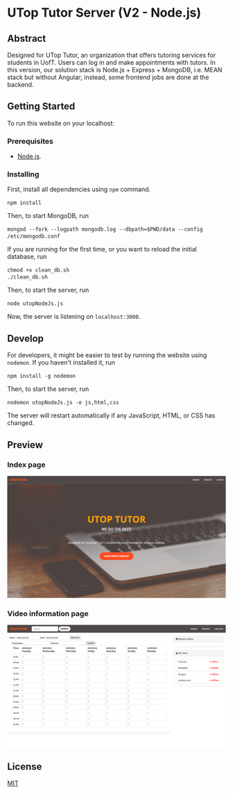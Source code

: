 # UTop Tutor Server (V2 - Node.js)
## Abstract
Designed for UTop Tutor, an organization that offers tutoring services for students in UofT. Users can log in and make appointments with tutors. In this version, our solution stack is Node.js + Express + MongoDB, i.e. MEAN stack but without Angular; instead, some frontend jobs are done at the backend.
## Getting Started
To run this website on your localhost:
### Prerequisites
* [Node.js](https://nodejs.org/en/).
### Installing
First, install all dependencies using `npm` command.
```
npm install
```
Then, to start MongoDB, run
```
mongod --fork --logpath mongodb.log --dbpath=$PWD/data --config /etc/mongodb.conf
```
If you are running for the first time, or you want to reload the initial database, run
```
chmod +x clean_db.sh
./clean_db.sh
```
Then, to start the server, run
```
node utopNodeJs.js
```
Now, the server is listening on `localhost:3000`.
## Develop
For developers, it might be easier to test by running the website using `nodemon`. If you haven't installed it, run
```
npm install -g nodemon
```
Then, to start the server, run
```
nodemon utopNodeJs.js -e js,html,css
```
The server will restart automatically if any JavaScript, HTML, or CSS has changed.

## Preview
### Index page
![alt index](assets/img/preview_index.png "Index page")
### Video information page
![alt dashboard](assets/img/preview_dashboard.png "Video page")
## License
[MIT](LICENSE)
